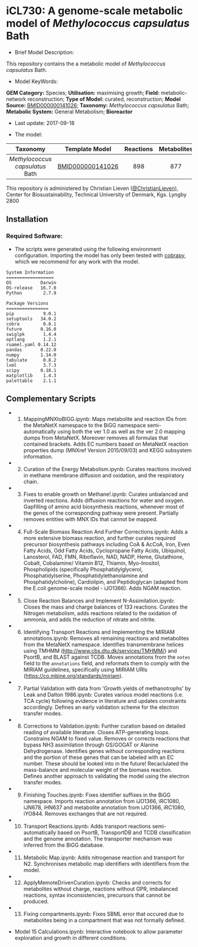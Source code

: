 # iCL730: A genome-scale metabolic model of _Methylococcus capsulatus_ Bath

* Brief Model Description:

This repository contains the a metabolic model of _Methylococcus capsulatus_ Bath.

* Model KeyWords:

**GEM Category:** Species; **Utilisation:** maximising growth; **Field:** metabolic-network reconstruction; **Type of Model:** curated, reconstruction; **Model Source:** [BMID000000141026](https://www.ebi.ac.uk/biomodels-main/BMID000000141026); **Taxonomy:** _Methylococcus capsulatus_ Bath; **Metabolic System:** General Metabolism; **Bioreactor**

* Last update: 2017-09-18

* The model:

|Taxonomy | Template Model | Reactions | Metabolites| Genes |
|:-------:|:--------------:|:---------:|:----------:|:-----:|
|_Methylococcus capsulatus_ Bath|[BMID000000141026](https://www.ebi.ac.uk/biomodels-main/BMID000000141026)|898|877|730|

This repository is administered by Christian Lieven ([@ChristianLieven](https://github.com/ChristianLieven)), Center for Biosustainability, Technical University of Denmark, Kgs. Lyngby 2800

## Installation

### Required Software:

* The scripts were generated using the following environment configuration. Importing the model has only been tested with [cobrapy](https://github.com/opencobra/cobrapy), which we recommend for any work with the model.

```
System Information
==================
OS           Darwin
OS-release   16.7.0
Python        2.7.9

Package Versions
================
pip           9.0.1
setuptools   34.0.2
cobra         0.8.1
future       0.16.0
swiglpk       1.4.4
optlang       1.2.1
ruamel.yaml 0.14.12
pandas       0.22.0
numpy        1.14.0
tabulate      0.8.2
lxml          3.7.3
scipy        0.18.1
matplotlib    1.4.3
palettable    2.1.1
```

## Complementary Scripts

* 1. MappingMNXtoBIGG.ipynb: Maps metabolite and reaction IDs from the MetaNetX namespace to the BiGG namespace semi-automatically using both the ver 1.0 as well as the ver 2.0 mapping dumps from MetaNetX. Moreover removes all formulas that contained brackets. Adds EC numbers based on MetaNetX reaction properties dump (MNXref Version 2015/09/03) and KEGG subsystem information.

* 2. Curation of the Energy Metabolism.ipynb: Curates reactions involved in methane membrane diffusion and oxidation, and the respiratory chain.

* 3. Fixes to enable growth on Methane!.ipynb: Curates unbalanced and inverted reactions. Adds diffusion reactions for water and oxygen. Gapfilling of amino acid biosynthesis reactions, whenever most of the genes of the corresponding pathway were present. Partially removes entities with MNX IDs that cannot be mapped.

* 4. Full-Scale Biomass Reaction And Further Corrections.ipynb: Adds a more extensive biomass reaction, and further curates required precursor biosynthesis pathways including CoA & AcCoA, Iron, Even Fatty Acids, Odd Fatty Acids, Cyclopropane Fatty Acids, Ubiquinol, Lanosterol, FAD, FMN, Riboflavin, NAD, NADP, Heme, Glutathione, Cobalt, Cobalamine/ Vitamin B12, Thiamin, Myo-Inositol, Phospholipids (specifically Phosphatidylglycerol, Phosphatidylserine, Phosphatidylethanolamine and Phosphatidylcholine), Cardiolipin, and Peptidoglycan (adapted from the E.coli genome-scale model - iJO1366). Adds NGAM reaction.

* 5. Close Reaction Balances and Implement N-Assimilation.ipynb: Closes the mass and charge balances of 133 reactions. Curates the Nitrogen metabolism, adds reactions related to the oxidation of ammonia, and adds the reduction of nitrate and nitrite.

* 6. Identifying Transport Reactions and Implementing the MIRIAM annotations.ipynb: Removes all remaining reactions and metabolites from the MetaNetX namespace. Identifies transmembrane helices using TMHMM (http://www.cbs.dtu.dk/services/TMHMM/) and PsortB, and BLAST against TCDB. Moves annotations from the `notes` field to the `annotations` field, and reformats them to comply with the MIRIAM guidelines, specifically using MIRIAM URIs (https://co.mbine.org/standards/miriam).

* 7. Partial Validation with data from 'Growth yields of methanotrophs' by Leak and Dalton 1986.ipynb: Curates various model reactions (i.e. TCA cycle) following evidence in literature and updates constraints accordingly. Defines an early validation scheme for the electron transfer modes.

* 8. Corrections to Validation.ipynb: Further curation based on detailed reading of available literature. Closes ATP-generating loops. Constrains NGAM to fixed value. Removes or corrects reactions that bypass NH3 assimilation through GS/GOGAT or Alanine Dehydrogenase. Identifies genes without corresponding reactions and the portion of these genes that can be labeled with an EC number. These should be looked into in the future! Recaclulated the mass-balance and molecular weight of the biomass reaction. Defines another approach to validating the model using the electron transfer modes.

* 9. Finishing Touches.ipynb: Fixes identifier suffixes in the BiGG namespace. Imports reaction annotation from iJO1366, iRC1080, iJN678, iHN637 and metabolite annotation from iJO1366, iRC1080, iYO844. Removes exchanges that are not required.

* 10. Transport Reactions.ipynb: Adds transport reactions semi-automatically based on PsortB, TransportDB and TCDB classification and the genome annotation. The transporter mechanism was inferred from the BiGG database.

* 11. Metabolic Map.ipynb: Adds nitrogenase reaction and transport for N2. Synchronises metabolic map identifiers with identifiers from the model.

* 12. ApplyMemoteDrivenCuration.ipynb: Checks and corrects for metabolites without charge, reactions without GPR, imbalanced reactions, syntax inconsistencies, precursors that cannot be produced.

* 13. Fixing compartments.ipynb: Fixes SBML error that occured due to metabolites being in a compartment that was not formally defined.

* Model 15 Calculations.ipynb: Interactive notebook to allow parameter exploration and growth in different conditions.